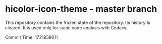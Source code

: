 # hicolor-icon-theme - master branch

This repository contains the frozen state of the repository.
Its history is cleared. It is used only for static code
analysis with Codacy.

Commit Time: 1721959011